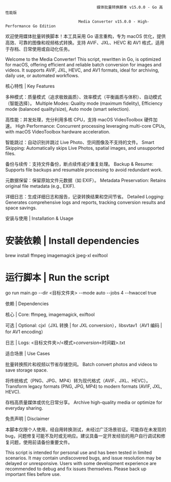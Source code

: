 											媒体批量转换脚本 v15.0.0 - Go 高性能版

									Media Converter v15.0.0 - High-Performance Go Edition

欢迎使用媒体批量转换脚本！本工具采用 Go 语言重构，专为 macOS 优化，提供高效、可靠的图像和视频格式转换。支持 AVIF、JXL、HEVC 和 AV1 格式，适用于存档、日常使用或自动化任务。

Welcome to the Media Converter! This script, rewritten in Go, is optimized for macOS, offering efficient and reliable batch conversion for images and videos. It supports AVIF, JXL, HEVC, and AV1 formats, ideal for archiving, daily use, or automated workflows.

核心特性 | Key Features





多种模式：质量模式（追求极致画质）、效率模式（平衡画质与体积）、自动模式（智能选择）。
Multiple Modes: Quality mode (maximum fidelity), Efficiency mode (balanced quality/size), Auto mode (smart selection).



高性能：并发处理，充分利用多核 CPU，支持 macOS VideoToolbox 硬件加速。
High Performance: Concurrent processing leveraging multi-core CPUs, with macOS VideoToolbox hardware acceleration.



智能跳过：自动识别并跳过 Live Photo、空间图像及不支持的文件。
Smart Skipping: Automatically skips Live Photos, spatial images, and unsupported files.



备份与续传：支持文件备份，断点续传减少重复处理。
Backup & Resume: Supports file backups and resumable processing to avoid redundant work.



元数据保留：保留原始文件元数据（如 EXIF）。
Metadata Preservation: Retains original file metadata (e.g., EXIF).



详细日志：生成详细日志和报告，记录转换结果和空间节省。
Detailed Logging: Generates comprehensive logs and reports, tracking conversion results and space savings.

安装与使用 | Installation & Usage

# 安装依赖 | Install dependencies
brew install ffmpeg imagemagick jpeg-xl exiftool
# 运行脚本 | Run the script
go run main.go --dir <目标文件夹> --mode auto --jobs 4 --hwaccel true

依赖 | Dependencies





核心 | Core: ffmpeg, imagemagick, exiftool



可选 | Optional: cjxl（JXL 转换 | for JXL conversion），libsvtav1（AV1 编码 | for AV1 encoding）



日志 | Logs: <目标文件夹>/<模式>_conversion_<时间戳>.txt

适合场景 | Use Cases





批量转换照片和视频以节省存储空间。
Batch convert photos and videos to save storage space.



将传统格式（PNG、JPG、MP4）转为现代格式（AVIF、JXL、HEVC）。
Transform legacy formats (PNG, JPG, MP4) to modern formats (AVIF, JXL, HEVC).



存档高质量媒体或优化日常分享。
Archive high-quality media or optimize for everyday sharing.

免责声明 | Disclaimer

本脚本仅限个人使用，经自用转换测试，未经过广泛场景验证。可能存在未发现的 bug，问题修复可能不及时或无响应。建议具备一定开发经验的用户自行调试和修复问题，使用前请备份重要文件。

This script is intended for personal use and has been tested in limited scenarios. It may contain undiscovered bugs, and issue resolution may be delayed or unresponsive. Users with some development experience are recommended to debug and fix issues themselves. Please back up important files before use.

